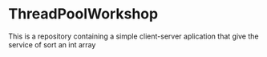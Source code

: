 # ThreadPoolWorkshop
This is a repository containing a simple client-server aplication that give the service of sort an int array
